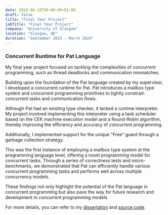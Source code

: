 ```yaml
---
date: 2024-06-18T00:00:00+01:00
draft: false
title: "Final Year Project"
jobTitle: "Final Year Project"
company: "University of Glasgow"
location: "Glasgow, UK"
duration: "September 2023 - March 2024"
---
```


### Concurrent Runtime for Pat Language

My final year project focused on tackling the complexities of concurrent programming, such as thread deadlocks and communication mismatches.

Building upon the foundation of the Pat language created by my supervisor, I developed a concurrent runtime for Pat. Pat introduces a mailbox type system and concurrent programming primitives to tightly constrain concurrent tasks and communication flows.

Although Pat had an existing type checker, it lacked a runtime interpreter. My project involved implementing this interpreter using a task scheduler based on the CEK machine execution model and a Round-Robin algorithm, thereby improving the efficiency and accuracy of concurrent programming.

Additionally, I implemented support for the unique "Free" guard through a garbage collection strategy.

This was the first instance of employing a mailbox type system at the programming language level, offering a novel programming model for concurrent tasks. Through a series of correctness tests and micro-benchmarks, we demonstrated that Pat can efficiently handle various concurrent programming tasks and performs well across multiple concurrency models.

These findings not only highlight the potential of the Pat language in concurrent programming but also pave the way for future research and development in concurrent programming models

For more details, you can refer to my [dissertation](https://github.com/kaiwwang/individual_project/blob/main/dissertation/individual_project.pdf) and [source code](https://github.com/kaiwwang/mbcheck).

